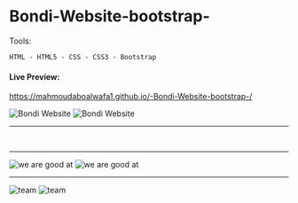 # Bondi-Website-bootstrap-

Tools:
```
HTML - HTML5 - CSS - CSS3 - Bootstrap
```
#### Live Preview:
https://mahmoudaboalwafa1.github.io/-Bondi-Website-bootstrap-/

<div>
<img src="https://github.com/mahmoudaboalwafa1/-Bondi-Website-bootstrap-/assets/109794013/10d1969c-2902-44a0-b82e-bc3cab4d295b" title="Bondi Website">
<img src="https://github.com/mahmoudaboalwafa1/-Bondi-Website-bootstrap-/assets/109794013/23e9d3d4-b77b-4807-81db-3b7d4b73dd1e" title="Bondi Website">
</div>

------------------------------------------------------------------------------------------------------------------------------

<div>
  <img />
  <img/>
</div>

------------------------------------------------------------------------------------------------------------------------------

<div>
  <img src="https://github.com/mahmoudaboalwafa1/-Bondi-Website-bootstrap-/assets/109794013/97177698-7081-4e2d-a5ae-1cc8c133a4ab" title="we are good at"/>
  <img src="https://github.com/mahmoudaboalwafa1/-Bondi-Website-bootstrap-/assets/109794013/ce935703-c8af-4d22-87dc-3403fe55db81" title="we are good at"/>
</div>

------------------------------------------------------------------------------------------------------------------------------

<div>
  <img src="https://github.com/mahmoudaboalwafa1/-Bondi-Website-bootstrap-/assets/109794013/3a897996-8c78-49ca-ae24-65ae783bed1f" title="team"/>
  <img src=https://github.com/mahmoudaboalwafa1/-Bondi-Website-bootstrap-/assets/109794013/c60e3e80-991b-44e8-a0a0-4619b0a005b8" 
 title="team"/>
</div>
